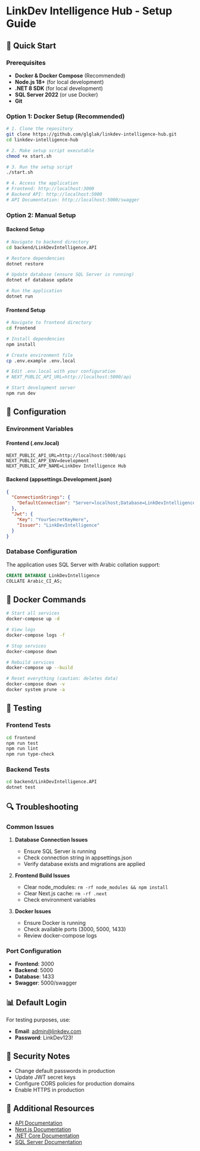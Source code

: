 # LinkDev Intelligence Hub - Setup Guide

## 🚀 Quick Start

### Prerequisites

- **Docker & Docker Compose** (Recommended)
- **Node.js 18+** (for local development)
- **.NET 8 SDK** (for local development)
- **SQL Server 2022** (or use Docker)
- **Git**

### Option 1: Docker Setup (Recommended)

```bash
# 1. Clone the repository
git clone https://github.com/glglak/linkdev-intelligence-hub.git
cd linkdev-intelligence-hub

# 2. Make setup script executable
chmod +x start.sh

# 3. Run the setup script
./start.sh

# 4. Access the application
# Frontend: http://localhost:3000
# Backend API: http://localhost:5000
# API Documentation: http://localhost:5000/swagger
```

### Option 2: Manual Setup

#### Backend Setup

```bash
# Navigate to backend directory
cd backend/LinkDevIntelligence.API

# Restore dependencies
dotnet restore

# Update database (ensure SQL Server is running)
dotnet ef database update

# Run the application
dotnet run
```

#### Frontend Setup

```bash
# Navigate to frontend directory
cd frontend

# Install dependencies
npm install

# Create environment file
cp .env.example .env.local

# Edit .env.local with your configuration
# NEXT_PUBLIC_API_URL=http://localhost:5000/api

# Start development server
npm run dev
```

## 🔧 Configuration

### Environment Variables

#### Frontend (.env.local)
```env
NEXT_PUBLIC_API_URL=http://localhost:5000/api
NEXT_PUBLIC_APP_ENV=development
NEXT_PUBLIC_APP_NAME=LinkDev Intelligence Hub
```

#### Backend (appsettings.Development.json)
```json
{
  "ConnectionStrings": {
    "DefaultConnection": "Server=localhost;Database=LinkDevIntelligence;Trusted_Connection=true;TrustServerCertificate=true"
  },
  "Jwt": {
    "Key": "YourSecretKeyHere",
    "Issuer": "LinkDevIntelligence"
  }
}
```

### Database Configuration

The application uses SQL Server with Arabic collation support:

```sql
CREATE DATABASE LinkDevIntelligence
COLLATE Arabic_CI_AS;
```

## 🐳 Docker Commands

```bash
# Start all services
docker-compose up -d

# View logs
docker-compose logs -f

# Stop services
docker-compose down

# Rebuild services
docker-compose up --build

# Reset everything (caution: deletes data)
docker-compose down -v
docker system prune -a
```

## 🧪 Testing

### Frontend Tests
```bash
cd frontend
npm run test
npm run lint
npm run type-check
```

### Backend Tests
```bash
cd backend/LinkDevIntelligence.API
dotnet test
```

## 🔍 Troubleshooting

### Common Issues

1. **Database Connection Issues**
   - Ensure SQL Server is running
   - Check connection string in appsettings.json
   - Verify database exists and migrations are applied

2. **Frontend Build Issues**
   - Clear node_modules: `rm -rf node_modules && npm install`
   - Clear Next.js cache: `rm -rf .next`
   - Check environment variables

3. **Docker Issues**
   - Ensure Docker is running
   - Check available ports (3000, 5000, 1433)
   - Review docker-compose logs

### Port Configuration

- **Frontend**: 3000
- **Backend**: 5000
- **Database**: 1433
- **Swagger**: 5000/swagger

## 📊 Default Login

For testing purposes, use:
- **Email**: admin@linkdev.com
- **Password**: LinkDev123!

## 🔐 Security Notes

- Change default passwords in production
- Update JWT secret keys
- Configure CORS policies for production domains
- Enable HTTPS in production

## 📖 Additional Resources

- [API Documentation](http://localhost:5000/swagger)
- [Next.js Documentation](https://nextjs.org/docs)
- [.NET Core Documentation](https://docs.microsoft.com/en-us/dotnet/)
- [SQL Server Documentation](https://docs.microsoft.com/en-us/sql/)